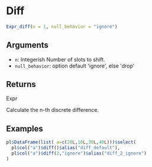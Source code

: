 # Diff

```r
Expr_diff(n = 1, null_behavior = "ignore")
```

## Arguments

- `n`: Integerish Number of slots to shift.
- `null_behavior`: option default 'ignore', else 'drop'

## Returns

Expr

Calculate the n-th discrete difference.

## Examples

```r
pl$DataFrame(list( a=c(20L,10L,30L,40L)))$select(
  pl$col("a")$diff()$alias("diff_default"),
  pl$col("a")$diff(2,"ignore")$alias("diff_2_ignore")
)
```